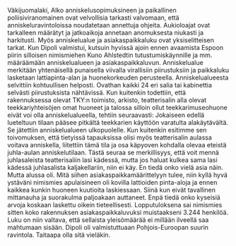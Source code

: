 
Väkijuomalaki, Alko anniskelusopimuksineen ja paikallinen poliisiviranomainen ovat velvollisia tarkasti valvomaan, että 
anniskeluravintoloissa noudatetaan annettuja ohjeita. Aukioloajat ovat tarkalleen määrätyt ja jatkoaikoja annetaan 
anomuksesta niukasti ja harkitusti. Myös anniskelualue ja asiakaspaikkaluku ovat yksiselitteisen tarkat. Kun Dipoli 
valmistui, kutsuin hyvissä ajoin ennen avaamista Espoon piirin silloisen nimismiehen Kuno Ahlstedtin 
tutustumiskäynnille ja mm. määräämään anniskelualueen ja asiakaspaikkaluvun. Anniskelualue merkitään yhtenäisellä 
punaisella viivalla virallisiin piirustuksiin ja paikkaluku lasketaan lattiapinta-alan ja huonekorkeuden perusteella.
Anniskelualueesta selvittiin kohtuullisen helposti. Ovathan kaikki 24 eri salia tai kabinettia selvästi piirustuksista 
nähtävissä. Kun kuitenkin todettiin, että rakennuksessa olevat TKY:n toimisto, arkisto, teatterisalin alla olevat 
teekkariyhteisöjen omat huoneet ja talossa silloin ollut teekkarimuseohuone eivät voi olla anniskelualueella, tehtiin 
seuraavasti: Jokaiseen edellä lueteltuun tilaan pääsee pitkältä teekkarien käyttöön varatulta alakäytävältä. Se jätettiin 
anniskelualueen ulkopuolelle. Kun kuitenkin esitimme sen toivomuksen, että tietyissä tapauksissa olisi myös teatterisalin 
aulassa voitava anniskella, liitettiin tämä tila ja osa käpyoven kohdalla olevaa eteistä juhla-aulan anniskelutilaan. Tästä 
seuraa se merkillisyys, että voit mennä juhlasaleista teatterisaliin lasi kädessä, mutta jos haluat kulkea sama lasi kädessä 
juhlasalista kaljakellariin, niin ei käy. En tiedä onko vielä asia näin. Mutta alussa oli. Mitä siihen 
asiakaspaikkamäärittelyyn tulee, niin kyllä hyvä ystäväni nimismies apulaisineen oli kovilla lattioiden pinta-aloja ja ennen 
kaikkea kunkin huoneen kuutioita laskiessaan. Siinä kun eivät tavallinen mittanauha ja suorakulma paljoakaan auttaneet. 
Enpä tiedä onko kyseisiä arvoja koskaan laskettu oikein tieteellisesti. Lopputuloksena sai nimismies sitten koko
rakennuksen asiakaspaikkaluvuksi muistaakseni 3.244 henkilöä. Luku on niin valtava, että sellaista yleisömäärää ei 
millään ilveellä saa mahtumaan sisään. Dipoli oli valmistuttuaan Pohjois-Euroopan suurin ravintola. Taitaapa olla sitä 
vieläkin.